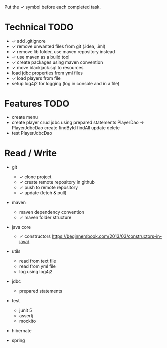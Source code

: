 Put the ✓ symbol before each completed task.

# Technical TODO

- ✓ add .gitignore
- ✓ remove unwanted files from git (.idea, .iml)
- ✓ remove lib folder, use maven repository instead
- ✓ use maven as a build tool
- ✓ create packages using maven convention
- ✓ move blackjack.sql to resources
- load jdbc properties from yml files
- ✓ load players from file
- setup log4j2 for logging (log in console and in a file)

# Features TODO

- create menu
- create player crud jdbc using prepared statements
        PlayerDao -> PlayerJdbcDao
            create
            findById
            findAll
            update
            delete
- test PlayerJdbcDao

# Read / Write

- git
    - ✓ clone project
    - ✓ create remote repository in github
    - ✓ push to remote repository
    - ✓ update (fetch & pull)
    
- maven
    - maven dependency convention
    - ✓ maven folder structure
    
- java core
    - ✓ constructors https://beginnersbook.com/2013/03/constructors-in-java/

- utils
    - read from text file
    - read from yml file
    - log using log4j2
 
- jdbc
    - prepared statements
    
- test
    - junit 5
    - assertj
    - mockito
             
- hibernate
- spring


